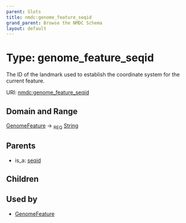 ```yaml
---
parent: Slots
title: nmdc:genome_feature_seqid
grand_parent: Browse the NMDC Schema
layout: default
---
```


# Type: genome_feature_seqid


The ID of the landmark used to establish the coordinate system for the current feature.

URI: [nmdc:genome_feature_seqid](https://microbiomedata/meta/genome_feature_seqid)

## Domain and Range

[GenomeFeature](GenomeFeature.md) ->  <sub>REQ</sub> [String](types/String.md)

## Parents

 *  is_a: [seqid](seqid.md)

## Children


## Used by

 * [GenomeFeature](GenomeFeature.md)
